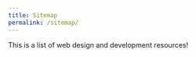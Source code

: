 ```yaml
---
title: Sitemap
permalink: /sitemap/
---
```


This is a list of web design and development resources!